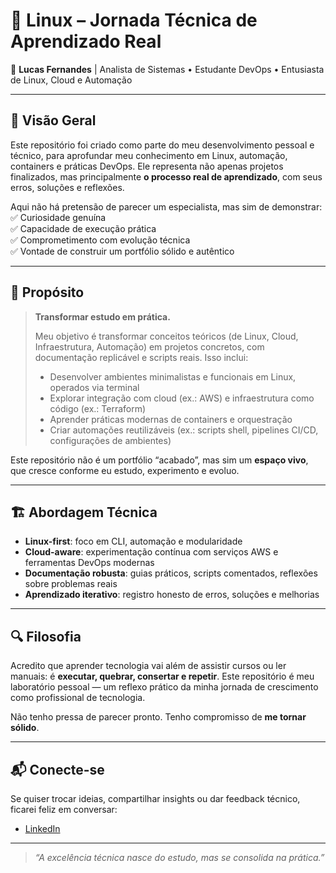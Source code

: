 # 🧠 Linux – Jornada Técnica de Aprendizado Real

👤 **Lucas Fernandes** | Analista de Sistemas • Estudante DevOps • Entusiasta de Linux, Cloud e Automação

---

## 🚀 Visão Geral

Este repositório foi criado como parte do meu desenvolvimento pessoal e técnico, para aprofundar meu conhecimento em Linux, automação, containers e práticas DevOps. Ele representa não apenas projetos finalizados, mas principalmente **o processo real de aprendizado**, com seus erros, soluções e reflexões.

Aqui não há pretensão de parecer um especialista, mas sim de demonstrar:
✅ Curiosidade genuína  
✅ Capacidade de execução prática  
✅ Comprometimento com evolução técnica  
✅ Vontade de construir um portfólio sólido e autêntico

---

## 🎯 Propósito

> **Transformar estudo em prática.**
>
> Meu objetivo é transformar conceitos teóricos (de Linux, Cloud, Infraestrutura, Automação) em projetos concretos, com documentação replicável e scripts reais. Isso inclui:
>
> - Desenvolver ambientes minimalistas e funcionais em Linux, operados via terminal
> - Explorar integração com cloud (ex.: AWS) e infraestrutura como código (ex.: Terraform)
> - Aprender práticas modernas de containers e orquestração
> - Criar automações reutilizáveis (ex.: scripts shell, pipelines CI/CD, configurações de ambientes)

Este repositório não é um portfólio “acabado”, mas sim um **espaço vivo**, que cresce conforme eu estudo, experimento e evoluo.

---

## 🏗️ Abordagem Técnica

- **Linux-first**: foco em CLI, automação e modularidade
- **Cloud-aware**: experimentação contínua com serviços AWS e ferramentas DevOps modernas
- **Documentação robusta**: guias práticos, scripts comentados, reflexões sobre problemas reais
- **Aprendizado iterativo**: registro honesto de erros, soluções e melhorias

---

## 🔍 Filosofia

Acredito que aprender tecnologia vai além de assistir cursos ou ler manuais: é **executar, quebrar, consertar e repetir**. Este repositório é meu laboratório pessoal — um reflexo prático da minha jornada de crescimento como profissional de tecnologia.

Não tenho pressa de parecer pronto. Tenho compromisso de **me tornar sólido**.

---

## 📬 Conecte-se

Se quiser trocar ideias, compartilhar insights ou dar feedback técnico, ficarei feliz em conversar:

- [LinkedIn](www.linkedin.com/in/lucasfernandes509)  

---

> _“A excelência técnica nasce do estudo, mas se consolida na prática.”_
